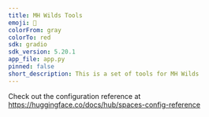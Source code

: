 ```yaml
---
title: MH Wilds Tools
emoji: 🦀
colorFrom: gray
colorTo: red
sdk: gradio
sdk_version: 5.20.1
app_file: app.py
pinned: false
short_description: This is a set of tools for MH Wilds
---
```


Check out the configuration reference at https://huggingface.co/docs/hub/spaces-config-reference
